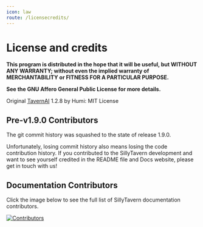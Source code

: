 ```yaml
---
icon: law
route: /licensecredits/
---
```


# License and credits

**This program is distributed in the hope that it will be useful, but WITHOUT ANY WARRANTY; without even the implied warranty of MERCHANTABILITY or FITNESS FOR A PARTICULAR PURPOSE.**

**See the GNU Affero General Public License for more details.**

Original [TavernAI](https://github.com/TavernAI/TavernAI) 1.2.8 by Humi: MIT License

## Pre-v1.9.0 Contributors
The git commit history was squashed to the state of release 1.9.0.

Unfortunately, losing commit history also means losing the code contribution history. If you contributed to the SillyTavern development and want to see yourself credited in the README file and Docs website, please get in touch with us!

## Documentation Contributors

Click the image below to see the full list of SillyTavern documentation contributors.

[![Contributors](https://contrib.rocks/image?repo=SillyTavern/SillyTavern-Docs)](https://github.com/SillyTavern/SillyTavern-Docs/graphs/contributors)
